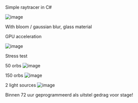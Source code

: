 Simple raytracer in C#

![image](https://github.com/svrij22/TestWritable/assets/49317209/736bcf16-5bff-406b-8f59-a808c8f75d30)

With bloom / gaussian blur, glass material

GPU acceleration

![image](https://github.com/svrij22/TestWritable/assets/49317209/e39a2efe-58e2-4692-a36f-8e99aa7f259b)

Stress test

50 orbs
![image](https://github.com/svrij22/TestWritable/assets/49317209/1a2a5321-d45e-4152-96fe-7f3898c391b0)

150 orbs
![image](https://github.com/svrij22/TestWritable/assets/49317209/bc21658e-a1dd-4e76-b840-73c39f556807)

2 light sources
![image](https://github.com/svrij22/TestWritable/assets/49317209/06072aa7-1bf2-4ada-85bd-73c0dc904175)


Binnen 72 uur geprogrammeerd als uitstel gedrag voor stage!

